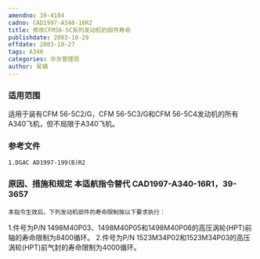 ```yaml
---
amendno: 39-4184
cadno: CAD1997-A340-16R2
title: 修改CFM56-5C系列发动机的部件寿命
publishdate: 2003-10-28
effdate: 2003-10-27
tags: A340
categories: 华东管理局
author: 吴镝
---
```


### 适用范围 
适用于装有CFM 56-5C2/G，CFM 56-5C3/G和CFM 56-5C4发动机的所有A340飞机，但不局限于A340飞机。

### 参考文件
    1.DGAC AD1997-199(B)R2 

### 原因、措施和规定 本适航指令替代 CAD1997-A340-16R1，39-3657
    本指令生效后，下列发动机部件的寿命限制按以下要求执行： 
1.件号为P/N 
1498M40P03、1498M40P05和1498M40P06的高压涡轮(HPT)前轴的寿命限制为8400循环。
2.件号为P/N 
1523M34P02和1523M34P03的高压涡轮(HPT)前气封的寿命限制为4000循环。

